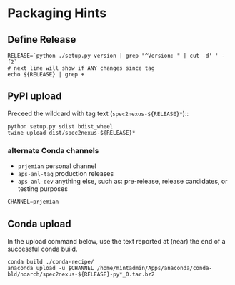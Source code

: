 # Packaging Hints

## Define Release

    RELEASE=`python ./setup.py version | grep "^Version: " | cut -d' ' -f2`
    # next line will show if ANY changes since tag
    echo ${RELEASE} | grep +

## PyPI upload

Preceed the wildcard with tag text (`spec2nexus-${RELEASE}*`)::

	python setup.py sdist bdist_wheel
	twine upload dist/spec2nexus-${RELEASE}*

### alternate Conda channels

*   `prjemian` personal channel
*   `aps-anl-tag` production releases
*   `aps-anl-dev` anything else, such as: pre-release, release candidates, or testing purposes

```python
CHANNEL=prjemian
```

## Conda upload

In the upload command below, use the text reported 
at (near) the end of a successful conda build.

	conda build ./conda-recipe/
	anaconda upload -u $CHANNEL /home/mintadmin/Apps/anaconda/conda-bld/noarch/spec2nexus-${RELEASE}-py*_0.tar.bz2
